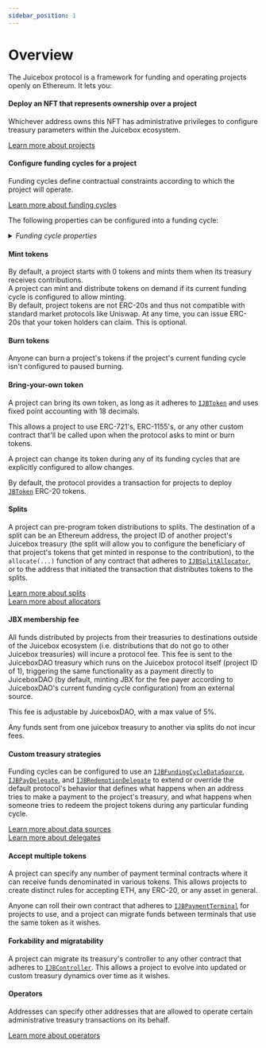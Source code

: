 ```yaml
---
sidebar_position: 1
---
```


# Overview

The Juicebox protocol is a framework for funding and operating projects openly on Ethereum. It lets you:

#### Deploy an NFT that represents ownership over a project
<p>
  Whichever address owns this NFT has administrative privileges to configure treasury parameters within the Juicebox ecosystem.
  </p>
<p>
  <a href="/dev/learn/glossary/project">Learn more about projects</a>
  </p>
  

#### Configure funding cycles for a project
<p>
  Funding cycles define contractual constraints according to which the project will operate.
  </p>
<p>
  <a href="/dev/learn/glossary/funding-cycle">Learn more about funding cycles</a><br/>
  </p>
<p>
  The following properties can be configured into a funding cycle:
  </p>

<details>

<summary><em>Funding cycle properties</em></summary>

##### Start timestamp
<p>
  The timestamp at which the funding cycle is considered active. Projects can configure the start time of their first funding cycle to be in the future, and can ensure reconfigurations don't take effect before a specified timestamp.
  </p>
  <p>
  Once a funding cycle ends, a new one automatically starts right away. If there's an approved reconfiguration queued to start at this time, it will be used. Otherwise, a copy of the rolled over funding cycle will be used.
  </p>

##### Duration
<p>
  How long each funding cycle lasts (specified in seconds). All funding cycle properties are unchangeable while the cycle is in progress. In other words, any proposed reconfigurations can only take effect during the subsequent cycle.
  </p>
<p>
  If no reconfigurations were submitted by the project owner, or if proposed changes fail the current cycle's <a href="#ballot">ballot</a>, a copy of the latest funding cycle will automatically start once the current one ends.
  </p>
<p>
  A cycle with no duration lasts indefinitely, and reconfigurations can start a new funding cycle with the proposed changes right away.
  </p>

##### Distribution limit
<p>
  The amount of funds that can be distributed out from the project's treasury during a funding cycle. The project owner can pre-program a list of addresses, other Juicebox projects, and contracts that adhere to <a href="/dev/api/v2/interfaces/ijbsplitsallocator.md">IJBSplitsAllocator</a> to split distributions between. Treasury funds in excess of the distribution limit is considered overflow, which can serve as runway or be reclaimed by token holders who redeem their tokens.
</p>
<p>
  Distributing is a public transaction that anyone can call on a project's behalf. The project owner can also include a split that sends a percentage of the distributed funds to the address who executes this transaction.
</p>
<p>
The protocol charges a <a href="#jbx-membership-fee">JBX membership fee</a> on funds withdrawn from the network. There are no fees for distributions to other Juicebox projects.
</p>
<p>
  Distribution limits can be specified in any currency that the <a href="/dev/api/v2/contracts/jbprices"><code>JBPrices</code></a> contract has a price feed for.  
</p>

<!---->

##### Overflow allowance
<p>
  The amount of treasury funds that the project owner can distribute on-demand. 
</p>
<p>
  This allowance does not reset per-funding cycle. Instead, it lasts until the project owner explicitly proposes a reconfiguration with a new allowance.
</p>
<p>
The protocol charges a <a href="#jbx-membership-fee">JBX membership fee</a> on funds withdrawn from the network. 
</p>
<p>
  Overflow allowances can be specified in any currency that the <a href="/dev/api/v2/contracts/jbprices"><code>JBPrices</code></a> contract has a price feed for.  
</p>

<!---->

##### Weight
<p>
  A number used to determine how many project tokens should be minted and transferred when payments are received during the funding cycle. In other words, weight is the exchange rate between the project token and a currency (defined by a <a href="/dev/api/v2/contracts/jbpayoutredemptionpaymentterminal">JBPayoutRedemptionPaymentTerminal</a>) during that funding cycle. Project owners can configure this directly, or allow it to be derived automatically from the previous funding cycle's weight and discount rate.
</p>

<!---->

##### Discount rate
<p>
  The percent to automatically decrease the subsequent cycle's weight from the current cycle's weight.
</p>
<p>
  The discount rate is not applied during funding cycles where the weight is explicitly reconfigured.
</p>
<p>
  <a href="/dev/learn/glossary/discount-rate">Learn more about discount rates</a>
</p>

<!---->

##### Ballot
<p>
  The address of a contract that adheres to <a href="/dev/api/v2/interfaces/ijbfundingcycleballot"><code>IJBFundingCycleBallot</code></a>, which can provide custom criteria that prevents funding cycle reconfigurations from taking effect.
</p>
<p>
  A common implementation is to force reconfigurations to be submitted at least X days before the end of the current funding cycle, giving the community foresight into any misconfigurations or abuses of power before they take effect.
</p>
<p>
  A more complex implementation might include on-chain governance.
</p>
<p>
  <a href="/dev/learn/glossary/ballot">Learn more ballots</a>
</p>

<!---->

##### Reserved rate
<p>
  The percentage of newly minted tokens that a project wishes to withhold for custom distributions. The project owner can pre-program a list of addresses, other Juicebox project owners, and contracts that adhere to <a href="/dev/api/v2/interfaces/ijbsplitsallocator.md">IJBSplitsAllocator</a> to split reserved tokens between.
</p>
<p>
  <a href="/dev/learn/glossary/reserved-tokens">Learn more about reserved rate</a>
</p>

<!---->

##### Redemption rate
<p>
  The percentage of a project's treasury funds that can be reclaimed by community members by redeeming the project's tokens during the funding cycle.
</p>
<p>
  A rate of 100% suggests a linear proportion, meaning X% of treasury overflow can be reclaimed by redeeming X% of the token supply.
</p>
<p>
  <a href="/dev/learn/glossary/redemption-rate">Learn more about redemption rates</a>
</p>

<!---->

##### Ballot redemption rate
<p>
  A project can specify a custom redemption rate that only applies when a proposed reconfiguration is waiting to take effect.
</p>
<p>
  This can be used to automatically allow for more favorable redemption rates during times of potential change.
</p>

<!---->

##### Pause payments, pause distributions, pause redemptions, pause burn
<p>
  Projects can pause various bits of its treasury's functionality on a per-funding cycle basis. These functions are unpaused by default.
</p>

<!---->

##### Allow minting tokens, allow changing tokens, allow setting terminals, allow setting the controller, allow terminal migrations, allow controller migration
<p>
  Projects can allow various bits of treasury functionality on a per-funding cycle basis. These functions are disabled by default.
</p>

<!---->

##### Hold fees
<p>
  By default, JBX membership fees are paid automatically when funds are distributed out of the ecosystem from a project's treasury. During funding cycles configured to hold fees, this fee amount is set aside instead of being immediately processed. Projects can get their held fees returned by adding the same amount of withdrawn funds back to their treasury. Otherwise, JuiceboxDAO or the project can process these held fees at any point to get JBX at the current rate.
</p>
<p>
  This allows a project to withdraw funds and later add them back into their Juicebox treasury without incurring fees.<br/>
</p>
<p>
  This applies to both distributions from the distribution limit and from the overflow allowance.
</p>

<!---->

##### Data source
<p>
  The address of a contract that adheres to <a href="/dev/api/v2/interfaces/ijbfundingcycledatasource"><code>IJBFundingCycleDataSource</code></a>, which can be used to extend or override what happens when the treasury receives funds, and what happens when someone tries to redeem their project tokens.
</p>
<p>
  <a href="/dev/learn/glossary/data-source">Learn more about data sources</a>
</p>

</details>

#### Mint tokens
<p>
  By default, a project starts with 0 tokens and mints them when its treasury receives contributions.<br/>
  A project can mint and distribute tokens on demand if its current funding cycle is configured to allow minting.<br/>
  By default, project tokens are not ERC-20s and thus not compatible with standard market protocols like Uniswap. At any time, you can issue ERC-20s that your token holders can claim. This is optional.
</p>

#### Burn tokens
<p>
  Anyone can burn a project's tokens if the project's current funding cycle isn't configured to paused burning.
</p>

#### Bring-your-own token
<p>
  A project can bring its own token, as long as it adheres to <a href="/dev/api/v2/interfaces/ijbtoken"><code>IJBToken</code></a> and uses fixed point accounting with 18 decimals.<br/>
</p>
<p>
  This allows a project to use ERC-721's, ERC-1155's, or any other custom contract that'll be called upon when the protocol asks to mint or burn tokens.<br/>
</p>
<p>
  A project can change its token during any of its funding cycles that are explicitly configured to allow changes.<br/>
</p>
<p>
  By default, the protocol provides a transaction for projects to deploy <a href="/dev/api/v2/contracts/jbtoken"><code>JBToken</code></a> ERC-20 tokens. 
</p>

#### Splits
<p>
  A project can pre-program token distributions to splits. The destination of a split can be an Ethereum address, the project ID of another project's Juicebox treasury (the split will allow you to configure the beneficiary of that project's tokens that get minted in response to the contribution), to the <code>allocate(...)</code> function of any contract that adheres to <a href="/dev/api/v2/interfaces/ijbsplitallocator"><code>IJBSplitAllocator</code></a>, or to the address that initiated the transaction that distributes tokens to the splits.
</p>
<p>
  <a href="/dev/learn/glossary/splits">Learn more about splits</a><br/>
  <a href="/dev/learn/glossary/split-allocator">Learn more about allocators</a>
</p>

#### JBX membership fee
<p>
  All funds distributed by projects from their treasuries to destinations outside of the Juicebox ecosystem (i.e. distributions that do not go to other Juicebox treasuries) will incure a protocol fee. This fee is sent to the JuiceboxDAO treasury which runs on the Juicebox protocol itself (project ID of 1), triggering the same functionality as a payment directly to JuiceboxDAO (by default, minting JBX for the fee payer according to JuiceboxDAO's current funding cycle configuration) from an external source.<br/>
</p>
<p>
  This fee is adjustable by JuiceboxDAO, with a max value of 5%.<br/>
</p>
<p>
  Any funds sent from one juicebox treasury to another via splits do not incur fees.
</p>

#### Custom treasury strategies
<p>
  Funding cycles can be configured to use an <a href="/dev/api/v2/interfaces/ijbfundingcycledatasource"><code>IJBFundingCycleDataSource</code></a>, <a href="/dev/api/v2/interfaces/ijbpaydelegate"><code>IJBPayDelegate</code></a>, and <a href="/dev/api/v2/interfaces/ijbredemptiondelegate"><code>IJBRedemptionDelegate</code></a> to extend or override the default protocol's behavior that defines what happens when an address tries to make a payment to the project's treasury, and what happens when someone tries to redeem the project tokens during any particular funding cycle.
</p>
<p>
  <a href="/dev/learn/glossary/data-source">Learn more about data sources</a><br/>
  <a href="/dev/learn/glossary/delegate">Learn more about delegates</a>
</p>

#### Accept multiple tokens
<p>
  A project can specify any number of payment terminal contracts where it can receive funds denominated in various tokens. This allows projects to create distinct rules for accepting ETH, any ERC-20, or any asset in general.
</p>
<p>
  Anyone can roll their own contract that adheres to <a href="/dev/api/v2/interfaces/ijbpaymentterminal"><code>IJBPaymentTerminal</code></a> for projects to use, and a project can migrate funds between terminals that use the same token as it wishes.
</p>

#### Forkability and migratability
<p>
  A project can migrate its treasury's controller to any other contract that adheres to <a href="/dev/api/v2/interfaces/ijbcontroller"><code>IJBController</code></a>. This allows a project to evolve into updated or custom treasury dynamics over time as it wishes.
</p>

#### Operators
<p>
  Addresses can specify other addresses that are allowed to operate certain administrative treasury transactions on its behalf.<br/>
</p>
<p>
  <a href="/dev/learn/glossary/operator">Learn more about operators</a>
</p>
